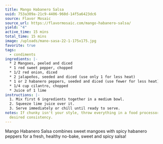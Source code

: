```yaml
---
title: Mango Habanero Salsa
uuid: 753a309a-21c9-4406-960d-14f5a6423dc6
source: Flavor Mosaic
source_url: https://flavormosaic.com/mango-habanero-salsa/
yield: "4"
active_time: 15 mins
total_time: 15 mins
image: /uploads/mano-sasa-22-1-175x175.jpg
favorite: true
tags:
  - condiments
ingredients: |-
  * 2 Mangoes, peeled and diced
  * 1 red sweet pepper, chopped
  * 1/2 red onion, diced
  * 2 jalapeños, seeded and diced (use only 1 for less heat)
  * 1 or 2 habanero peppers, seeded and diced (use fewer for less heat)
  * 1/4 cup cilantro, chopped
  * Juice of 1 lime
instructions: |-
  1. Mix first 6 ingredients together in a medium bowl. 
  2. Squeeze lime juice over it.
  3. Serve immediately or chill until ready to serve.
notes: If chunky isn't your style, throw everything in a food processor until
  desired consistency.
---
```

Mango Habanero Salsa combines sweet mangoes with spicy habanero peppers for a fresh, healthy no-bake, sweet and spicy salsa!